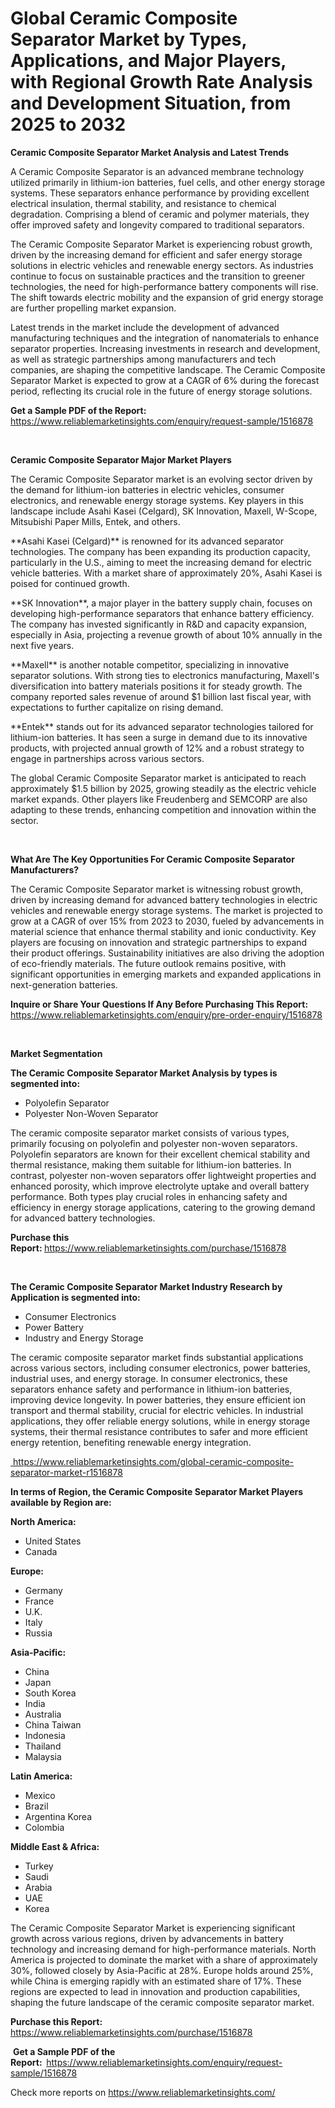 <p><h1>Global Ceramic Composite Separator Market by Types, Applications, and Major Players, with Regional Growth Rate Analysis and Development Situation, from 2025 to 2032</h1></p><p><strong>Ceramic Composite Separator Market Analysis and Latest Trends</strong></p>
<p><p>A Ceramic Composite Separator is an advanced membrane technology utilized primarily in lithium-ion batteries, fuel cells, and other energy storage systems. These separators enhance performance by providing excellent electrical insulation, thermal stability, and resistance to chemical degradation. Comprising a blend of ceramic and polymer materials, they offer improved safety and longevity compared to traditional separators.</p><p>The Ceramic Composite Separator Market is experiencing robust growth, driven by the increasing demand for efficient and safer energy storage solutions in electric vehicles and renewable energy sectors. As industries continue to focus on sustainable practices and the transition to greener technologies, the need for high-performance battery components will rise. The shift towards electric mobility and the expansion of grid energy storage are further propelling market expansion.</p><p>Latest trends in the market include the development of advanced manufacturing techniques and the integration of nanomaterials to enhance separator properties. Increasing investments in research and development, as well as strategic partnerships among manufacturers and tech companies, are shaping the competitive landscape. The Ceramic Composite Separator Market is expected to grow at a CAGR of 6% during the forecast period, reflecting its crucial role in the future of energy storage solutions.</p></p>
<p><strong>Get a Sample PDF of the Report:&nbsp;</strong> <a href="https://www.reliablemarketinsights.com/enquiry/request-sample/1516878?utm_campaign=3064&utm_medium=2&utm_source=Github&utm_content=ia&utm_term=30032025&utm_id=ceramic-composite-separator">https://www.reliablemarketinsights.com/enquiry/request-sample/1516878</a></p>
<p>&nbsp;</p>
<p><strong>Ceramic Composite Separator Major Market Players</strong></p>
<p><p>The Ceramic Composite Separator market is an evolving sector driven by the demand for lithium-ion batteries in electric vehicles, consumer electronics, and renewable energy storage systems. Key players in this landscape include Asahi Kasei (Celgard), SK Innovation, Maxell, W-Scope, Mitsubishi Paper Mills, Entek, and others.</p><p>**Asahi Kasei (Celgard)** is renowned for its advanced separator technologies. The company has been expanding its production capacity, particularly in the U.S., aiming to meet the increasing demand for electric vehicle batteries. With a market share of approximately 20%, Asahi Kasei is poised for continued growth.</p><p>**SK Innovation**, a major player in the battery supply chain, focuses on developing high-performance separators that enhance battery efficiency. The company has invested significantly in R&D and capacity expansion, especially in Asia, projecting a revenue growth of about 10% annually in the next five years.</p><p>**Maxell** is another notable competitor, specializing in innovative separator solutions. With strong ties to electronics manufacturing, Maxell's diversification into battery materials positions it for steady growth. The company reported sales revenue of around $1 billion last fiscal year, with expectations to further capitalize on rising demand.</p><p>**Entek** stands out for its advanced separator technologies tailored for lithium-ion batteries. It has seen a surge in demand due to its innovative products, with projected annual growth of 12% and a robust strategy to engage in partnerships across various sectors.</p><p>The global Ceramic Composite Separator market is anticipated to reach approximately $1.5 billion by 2025, growing steadily as the electric vehicle market expands. Other players like Freudenberg and SEMCORP are also adapting to these trends, enhancing competition and innovation within the sector.</p></p>
<p>&nbsp;</p>
<p><strong>What Are The Key Opportunities For Ceramic Composite Separator Manufacturers?</strong></p>
<p><p>The Ceramic Composite Separator market is witnessing robust growth, driven by increasing demand for advanced battery technologies in electric vehicles and renewable energy storage systems. The market is projected to grow at a CAGR of over 15% from 2023 to 2030, fueled by advancements in material science that enhance thermal stability and ionic conductivity. Key players are focusing on innovation and strategic partnerships to expand their product offerings. Sustainability initiatives are also driving the adoption of eco-friendly materials. The future outlook remains positive, with significant opportunities in emerging markets and expanded applications in next-generation batteries.</p></p>
<p><strong>Inquire or Share Your Questions If Any Before Purchasing This Report:</strong> <a href="https://www.reliablemarketinsights.com/enquiry/pre-order-enquiry/1516878?utm_campaign=3064&utm_medium=2&utm_source=Github&utm_content=ia&utm_term=30032025&utm_id=ceramic-composite-separator">https://www.reliablemarketinsights.com/enquiry/pre-order-enquiry/1516878</a></p>
<p>&nbsp;</p>
<p><strong>Market Segmentation</strong></p>
<p><strong>The Ceramic Composite Separator Market Analysis by types is segmented into:</strong></p>
<p><ul><li>Polyolefin Separator</li><li>Polyester Non-Woven Separator</li></ul></p>
<p><p>The ceramic composite separator market consists of various types, primarily focusing on polyolefin and polyester non-woven separators. Polyolefin separators are known for their excellent chemical stability and thermal resistance, making them suitable for lithium-ion batteries. In contrast, polyester non-woven separators offer lightweight properties and enhanced porosity, which improve electrolyte uptake and overall battery performance. Both types play crucial roles in enhancing safety and efficiency in energy storage applications, catering to the growing demand for advanced battery technologies.</p></p>
<p><strong>Purchase this Report:&nbsp;</strong><a href="https://www.reliablemarketinsights.com/purchase/1516878?utm_campaign=3064&utm_medium=2&utm_source=Github&utm_content=ia&utm_term=30032025&utm_id=ceramic-composite-separator">https://www.reliablemarketinsights.com/purchase/1516878</a></p>
<p>&nbsp;</p>
<p><strong>The Ceramic Composite Separator Market Industry Research by Application is segmented into:</strong></p>
<p><ul><li>Consumer Electronics</li><li>Power Battery</li><li>Industry and Energy Storage</li></ul></p>
<p><p>The ceramic composite separator market finds substantial applications across various sectors, including consumer electronics, power batteries, industrial uses, and energy storage. In consumer electronics, these separators enhance safety and performance in lithium-ion batteries, improving device longevity. In power batteries, they ensure efficient ion transport and thermal stability, crucial for electric vehicles. In industrial applications, they offer reliable energy solutions, while in energy storage systems, their thermal resistance contributes to safer and more efficient energy retention, benefiting renewable energy integration.</p></p>
<p><a href="https://www.reliablemarketinsights.com/global-ceramic-composite-separator-market-r1516878?utm_campaign=3064&utm_medium=2&utm_source=Github&utm_content=ia&utm_term=30032025&utm_id=ceramic-composite-separator">&nbsp;https://www.reliablemarketinsights.com/global-ceramic-composite-separator-market-r1516878</a></p>
<p><strong>In terms of Region, the Ceramic Composite Separator Market Players available by Region are:</strong></p>
<p>
    <p> <strong> North America: </strong>
        <ul>
            <li>United States</li>
            <li>Canada</li>
        </ul>
        </p> 
    <p> <strong> Europe: </strong>
        <ul>
            <li>Germany</li>
            <li>France</li>
            <li>U.K.</li>
            <li>Italy</li>
            <li>Russia</li>
        </ul>
        </p> 
    <p> <strong> Asia-Pacific: </strong>
        <ul>
            <li>China</li>
            <li>Japan</li>
            <li>South Korea</li>
            <li>India</li>
            <li>Australia</li>
            <li>China Taiwan</li>
            <li>Indonesia</li>
            <li>Thailand</li>
            <li>Malaysia</li>
        </ul>
        </p> 
    <p> <strong> Latin America: </strong>
        <ul>
            <li>Mexico</li>
            <li>Brazil</li>
            <li>Argentina Korea</li>
            <li>Colombia</li>
        </ul>
        </p> 
    <p> <strong> Middle East & Africa: </strong>
        <ul>
            <li>Turkey</li>
            <li>Saudi</li>
            <li>Arabia</li>
            <li>UAE</li>
            <li>Korea</li>
        </ul>
    </p>
    </p>
<p><p>The Ceramic Composite Separator Market is experiencing significant growth across various regions, driven by advancements in battery technology and increasing demand for high-performance materials. North America is projected to dominate the market with a share of approximately 30%, followed closely by Asia-Pacific at 28%. Europe holds around 25%, while China is emerging rapidly with an estimated share of 17%. These regions are expected to lead in innovation and production capabilities, shaping the future landscape of the ceramic composite separator market.</p></p>
<p><strong>Purchase this Report: </strong><a href="https://www.reliablemarketinsights.com/purchase/1516878?utm_campaign=3064&utm_medium=2&utm_source=Github&utm_content=ia&utm_term=30032025&utm_id=ceramic-composite-separator">https://www.reliablemarketinsights.com/purchase/1516878</a></p>
<p>&nbsp;<strong>Get a Sample PDF of the Report:&nbsp;&nbsp;</strong><a href="https://www.reliablemarketinsights.com/enquiry/request-sample/1516878?utm_campaign=3064&utm_medium=2&utm_source=Github&utm_content=ia&utm_term=30032025&utm_id=ceramic-composite-separator">https://www.reliablemarketinsights.com/enquiry/request-sample/1516878</a></p>
<p><strong></strong></p>
<p>Check more reports on <a href="https://www.reliablemarketinsights.com/?utm_campaign=3064&utm_medium=2&utm_source=Github&utm_content=ia&utm_term=30032025&utm_id=ceramic-composite-separator">https://www.reliablemarketinsights.com/</a></p>
